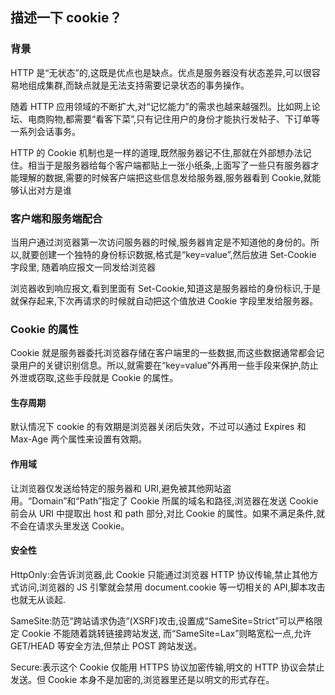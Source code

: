 ## 描述一下 cookie？

### 背景

HTTP 是“无状态”的,这既是优点也是缺点。优点是服务器没有状态差异,可以很容易地组成集群,而缺点就是无法支持需要记录状态的事务操作。

随着 HTTP 应用领域的不断扩大,对“记忆能力”的需求也越来越强烈。比如网上论坛、电商购物,都需要“看客下菜”,只有记住用户的身份才能执行发帖子、下订单等一系列会话事务。

HTTP 的 Cookie 机制也是一样的道理,既然服务器记不住,那就在外部想办法记住。相当于是服务器给每个客户端都贴上一张小纸条,上面写了一些只有服务器才能理解的数据,需要的时候客户端把这些信息发给服务器,服务器看到 Cookie,就能够认出对方是谁

### 客户端和服务端配合

当用户通过浏览器第一次访问服务器的时候,服务器肯定是不知道他的身份的。所以,就要创建一个独特的身份标识数据,格式是“key=value”,然后放进 Set-Cookie 字段里, 随着响应报文一同发给浏览器

浏览器收到响应报文,看到里面有 Set-Cookie,知道这是服务器给的身份标识,于是就保存起来,下次再请求的时候就自动把这个值放进 Cookie 字段里发给服务器。

### Cookie 的属性

Cookie 就是服务器委托浏览器存储在客户端里的一些数据,而这些数据通常都会记录用户的关键识别信息。所以,就需要在“key=value”外再用一些手段来保护,防止外泄或窃取,这些手段就是 Cookie 的属性。

#### 生存周期

默认情况下 cookie 的有效期是浏览器关闭后失效，不过可以通过 Expires 和 Max-Age 两个属性来设置有效期。

#### 作用域

让浏览器仅发送给特定的服务器和 URI,避免被其他网站盗用。“Domain”和“Path”指定了 Cookie 所属的域名和路径,浏览器在发送 Cookie 前会从 URI 中提取出 host 和 path 部分,对比 Cookie 的属性。如果不满足条件,就不会在请求头里发送 Cookie。

#### 安全性

HttpOnly:会告诉浏览器,此 Cookie 只能通过浏览器 HTTP 协议传输,禁止其他方式访问,浏览器的 JS 引擎就会禁用 document.cookie 等一切相关的 API,脚本攻击也就无从谈起.

SameSite:防范“跨站请求伪造”(XSRF)攻击,设置成“SameSite=Strict”可以严格限定 Cookie 不能随着跳转链接跨站发送, 而“SameSite=Lax”则略宽松一点,允许 GET/HEAD 等安全方法,但禁止 POST 跨站发送。

Secure:表示这个 Cookie 仅能用 HTTPS 协议加密传输,明文的 HTTP 协议会禁止发送。但 Cookie 本身不是加密的,浏览器里还是以明文的形式存在。

